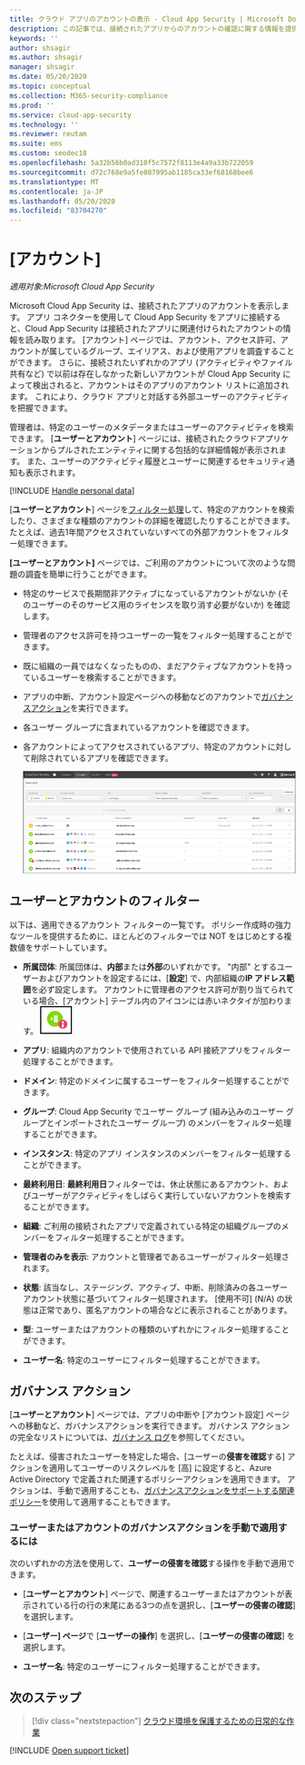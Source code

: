 ```yaml
---
title: クラウド アプリのアカウントの表示 - Cloud App Security | Microsoft Docs
description: この記事では、接続されたアプリからのアカウントの確認に関する情報を提供します。
keywords: ''
author: shsagir
ms.author: shsagir
manager: shsagir
ms.date: 05/20/2020
ms.topic: conceptual
ms.collection: M365-security-compliance
ms.prod: ''
ms.service: cloud-app-security
ms.technology: ''
ms.reviewer: reutam
ms.suite: ems
ms.custom: seodec18
ms.openlocfilehash: 5a32b56b0ad310f5c7572f8113e4a9a33b722059
ms.sourcegitcommit: d72c768e9a5fe087995ab1185ca33ef68168bee6
ms.translationtype: MT
ms.contentlocale: ja-JP
ms.lasthandoff: 05/20/2020
ms.locfileid: "83704270"
---
```

# <a name="accounts"></a>[アカウント]

*適用対象:Microsoft Cloud App Security*

Microsoft Cloud App Security は、接続されたアプリのアカウントを表示します。 アプリ コネクターを使用して Cloud App Security をアプリに接続すると、Cloud App Security は接続されたアプリに関連付けられたアカウントの情報を読み取ります。 [アカウント] ページでは、アカウント、アクセス許可、アカウントが属しているグループ、エイリアス、および使用アプリを調査することができます。 さらに、接続されたいずれかのアプリ (アクティビティやファイル共有など) で以前は存在しなかった新しいアカウントが Cloud App Security によって検出されると、アカウントはそのアプリのアカウント リストに追加されます。 これにより、クラウド アプリと対話する外部ユーザーのアクティビティを把握できます。

管理者は、特定のユーザーのメタデータまたはユーザーのアクティビティを検索できます。 [**ユーザーとアカウント**] ページには、接続されたクラウドアプリケーションからプルされたエンティティに関する包括的な詳細情報が表示されます。 また、ユーザーのアクティビティ履歴とユーザーに関連するセキュリティ通知も表示されます。

[!INCLUDE [Handle personal data](../includes/gdpr-intro-sentence.md)]

[**ユーザーとアカウント**] ページを[フィルター処理](#users-and-accounts-filters)して、特定のアカウントを検索したり、さまざまな種類のアカウントの詳細を確認したりすることができます。たとえば、過去1年間アクセスされていないすべての外部アカウントをフィルター処理できます。

**[ユーザーとアカウント]** ページでは、ご利用のアカウントについて次のような問題の調査を簡単に行うことができます。

* 特定のサービスで長期間非アクティブになっているアカウントがないか (そのユーザーのそのサービス用のライセンスを取り消す必要がないか) を確認します。

* 管理者のアクセス許可を持つユーザーの一覧をフィルター処理することができます。
* 既に組織の一員ではなくなったものの、まだアクティブなアカウントを持っているユーザーを検索することができます。
* アプリの中断、アカウント設定ページへの移動などのアカウントで[ガバナンスアクション](#governance-actions)を実行できます。
* 各ユーザー グループに含まれているアカウントを確認できます。  
* 各アカウントによってアクセスされているアプリ、特定のアカウントに対して削除されているアプリを確認できます。

    ![アカウントの画面](./media/accounts-page.png)

## <a name="users-and-accounts-filters"></a>ユーザーとアカウントのフィルター

以下は、適用できるアカウント フィルターの一覧です。 ポリシー作成時の強力なツールを提供するために、ほとんどのフィルターでは NOT をはじめとする複数値をサポートしています。  
  
<!--- **Account name**: The account name is the primary alias of the user, but other identifiers from other Microsoft accounts (Office 365 and Azure Active Directory) such as proxy addresses, aliases, SID are supported and consolidated beneath the primary alias. -->

* **所属団体**: 所属団体は、**内部**または**外部**のいずれかです。 "内部" とするユーザーおよびアカウントを設定するには、[**設定**] で、内部組織の**IP アドレス範囲**を必ず設定します。 アカウントに管理者のアクセス許可が割り当てられている場合、[アカウント] テーブル内のアイコンには赤いネクタイが加わります。 ![アカウント管理アイコン](./media/accounts-admin-icon.png)

* **アプリ**: 組織内のアカウントで使用されている API 接続アプリをフィルター処理することができます。
* **ドメイン**: 特定のドメインに属するユーザーをフィルター処理することができます。
* **グループ**: Cloud App Security でユーザー グループ (組み込みのユーザー グループとインポートされたユーザー グループ) のメンバーをフィルター処理することができます。
* **インスタンス**: 特定のアプリ インスタンスのメンバーをフィルター処理することができます。
* **最終利用日**: **最終利用日**フィルターでは、休止状態にあるアカウント、およびユーザーがアクティビティをしばらく実行していないアカウントを検索することができます。
* **組織**: ご利用の接続されたアプリで定義されている特定の組織グループのメンバーをフィルター処理することができます。
* **管理者のみを表示**: アカウントと管理者であるユーザーがフィルター処理されます。
* **状態**: 該当なし、ステージング、アクティブ、中断、削除済みの各ユーザー アカウント状態に基づいてフィルター処理されます。 [使用不可] (N/A) の状態は正常であり、匿名アカウントの場合などに表示されることがあります。
* **型**: ユーザーまたはアカウントの種類のいずれかにフィルター処理することができます。
* **ユーザー名**: 特定のユーザーにフィルター処理することができます。

## <a name="governance-actions"></a>ガバナンス アクション

[**ユーザーとアカウント**] ページでは、アプリの中断や [アカウント設定] ページへの移動など、ガバナンスアクションを実行できます。 ガバナンス アクションの完全なリストについては、[ガバナンス ログ](governance-actions.md)を参照してください。

たとえば、侵害されたユーザーを特定した場合、[ユーザーの**侵害を確認**する] アクションを適用してユーザーのリスクレベルを [高] に設定すると、Azure Active Directory で定義された関連するポリシーアクションを適用できます。 アクションは、手動で適用することも、[ガバナンスアクションをサポートする関連ポリシー](governance-actions.md)を使用して適用することもできます。

### <a name="to-manually-apply-a-user-or-account-governance-action"></a>ユーザーまたはアカウントのガバナンスアクションを手動で適用するには

次のいずれかの方法を使用して、**ユーザーの侵害を確認**する操作を手動で適用できます。

* [**ユーザーとアカウント**] ページで、関連するユーザーまたはアカウントが表示されている行の行の末尾にある3つの点を選択し、[**ユーザーの侵害の確認**] を選択します。

* [**ユーザー] ページ**で [**ユーザーの操作**] を選択し、[**ユーザーの侵害の確認**] を選択します。

* **ユーザー名**: 特定のユーザーにフィルター処理することができます。

## <a name="next-steps"></a>次のステップ

> [!div class="nextstepaction"]
> [クラウド環境を保護するための日常的な作業](daily-activities-to-protect-your-cloud-environment.md)

[!INCLUDE [Open support ticket](includes/support.md)]
